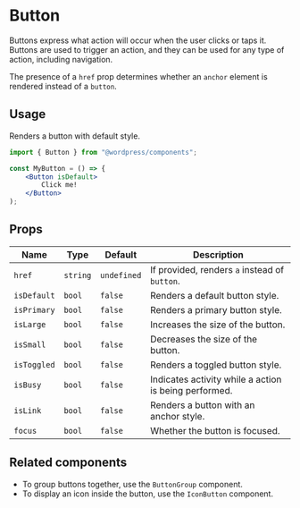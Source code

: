 # Button

Buttons express what action will occur when the user clicks or taps it. Buttons are used to trigger an action, and they can be used for any type of action, including navigation.

The presence of a `href` prop determines whether an `anchor` element is rendered instead of a `button`.

## Usage

Renders a button with default style.

```jsx
import { Button } from "@wordpress/components";

const MyButton = () => {
	<Button isDefault>
		Click me!
	</Button>
);
```

## Props

Name | Type | Default | Description
--- | --- | --- | ---
`href` | `string` | `undefined` | If provided, renders `a` instead of `button`.
`isDefault` | `bool` | `false` | Renders a default button style.
`isPrimary` | `bool` | `false` | Renders a primary button style.
`isLarge` | `bool` | `false` | Increases the size of the button.
`isSmall` | `bool` | `false` | Decreases the size of the button.
`isToggled` | `bool` | `false` | Renders a toggled button style.
`isBusy` | `bool` | `false` | Indicates activity while a action is being performed.
`isLink` | `bool` | `false` | Renders a button with an anchor style.
`focus` | `bool` | `false` | Whether the button is focused.

## Related components

* To group buttons together, use the `ButtonGroup` component.
* To display an icon inside the button, use the `IconButton` component.
